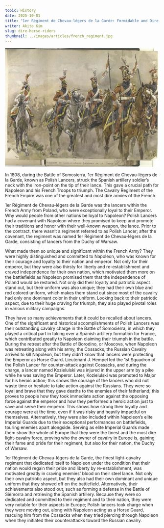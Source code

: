 ```yaml
---
topic: History
date: 2025-10-01
title: "1er Régiment de Chevau-légers de la Garde: Formidable and Dire Horse Riders"
writer: Akito Kim
slug: dire-horse-riders
thumbnail: ../images/articles/french_regiment.jpg
---
```

![](../images/articles/french_regiment.jpg)

In 1808, during the Battle of Somosierra, 1er Régiment de Chevau-légers de la Garde, known as Polish Lancers, struck the Spanish artillery soldier’s neck with the iron-point on the tip of their lance. This gave a crucial path for Napoleon and his French Troops to triumph. The Cavalry Regiment of the French Empire was one of the greatest and most dire armies of the French.

1er Régiment de Chevau-légers de la Garde was the lancers within the French Army from Poland, who were exceptionally loyal to their Emperor. Why would people from other nations be loyal to Napoleon? Polish Lancers had a covenant with Napoleon where they promised to keep and promote their traditions and honor with their well-known weapon, the lance. Prior to the contract, there wasn’t a regiment referred to as Polish Lancer; after the covenant, the regiment was named 1er Régiment de Chevau-légers de la Garde, consisting of lancers from the Duchy of Warsaw.

What made them so unique and significant within the French Army? They were highly distinguished and committed to Napoleon, who was known for their courage and loyalty to their nation and emperor. Not only for their emperor, but they were also thirsty for liberty and re-establishment and craved independence for their own nation, which motivated them more on the battlefields as Napoleon promised them that the independence of Poland would be restored. Not only did their loyalty and patriotic aspect stand out, but their uniform was also unique; they had their own blue and red colored uniform, which makes them stand out since most of the cavalry had only one dominant color in their uniform. Looking back to their patriotic aspect, due to their huge craving for triumph, they also played pivotal roles in various military campaigns.
	
They have so many achievements that it could be recalled about lancers. One of the significant and historical accomplishments of Polish Lancers was their outstanding cavalry charge in the Battle of Somosierra, in which they played a critical part in taking over a Spanish artillery formation for France, which contributed greatly to Napoleon claiming their triumph in the battle. During the retreat after the Battle of Borodino, or Moscova, when Napoleon was retreating along with his army, the Cossacks, the Russian Cavalry arrived to kill Napoleon,  but they didn’t know that lancers were protecting the Emperor as Horse Guard. Lieutenant J. Hempel led the 1st Squadron of the Polish Lancer for counter-attack against Cossacks, and during the charge, a lancer named Kozielulski was injured in the upper arm by a pike while he was saving the Emperor. Later, Kozielulski was promoted to Major for his heroic action; this shows the courage of the lancers who did not waste time or hesitate to take action against the Russians. They were so loyal and brave that they gave deaths to the enemies of their fatherland; this proves to people how they took immediate action against the opposing force against the emperor and how they performed a heroic action just to save and serve their emperor. This shows how strong their loyalty and courage were at the time, even if it was risky and heavily impactful on themselves. Alternatively, they were also included within Napoleon’s elite Imperial Guards due to their exceptional performances on battlefields, touring enemies apart alongside. Serving as elite Imperial Guards made them show the whole of Europe that they were the finest and the most dire light-cavalry force, proving who the owner of cavalry in Europe is, gaining their fame and pride for their regiment, but also for their nation, the Duchy of Warsaw.

1er Régiment de Chevau-légers de la Garde, the finest light-cavalry regiment that dedicated itself to Napoleon under the condition that their nation would regain their pride and liberty by re-establishment, was motivated greatly in craving enemies' blood on their steel lance. Not only their own patriotic aspect, but they also had their own dominant and unique uniform that they showed off on the battlefield. Alternatively, their achievements also stood out, such as forming a defense in the Battle of Siemorra and retrieving the Spanish artillery. Because they were so dedicated and committed to their regiment and to their nation, they were very notable for their aspects in Europe; Polish lancers took charge when they were moving out, along with Napoleon acting as a Horse Guard, rescuing him from the Cossacks when they tried piercing through Napoleon when they initiated their counterattacks toward the Russian cavalry.
